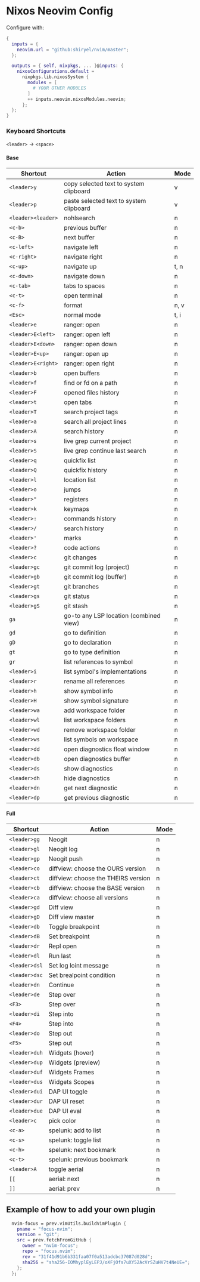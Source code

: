 # Nixos Neovim Config

Configure with:
```nix
{
  inputs = {
    neovim.url = "github:shiryel/nvim/master";
  };

  outputs = { self, nixpkgs, ... }@inputs: {
    nixosConfigurations.default =
      nixpkgs.lib.nixosSystem {
        modules = [
          # YOUR OTHER MODULES
        ]
        ++ inputs.neovim.nixosModules.neovim;
      };
  };
}
```

### Keyboard Shortcuts

`<leader>` -> `<space>`

#### Base

| Shortcut           | Action                                  | Mode |
|--------------------|-----------------------------------------|------|
| `<leader>y`        | copy selected text to system clipboard  | v    |
| `<leader>p`        | paste selected text to system clipboard | v    |
| `<leader><leader>` | nohlsearch                              | n    |
| `<c-b>`            | previous buffer                         | n    |
| `<c-B>`            | next buffer                             | n    |
| `<c-left>`         | navigate left                           | n    |
| `<c-right>`        | navigate right                          | n    |
| `<c-up>`           | navigate up                             | t, n |
| `<c-down>`         | navigate down                           | n    |
| `<c-tab>`          | tabs to spaces                          | n    |
| `<c-t>`            | open terminal                           | n    |
| `<c-f>`            | format                                  | n, v |
| `<Esc>`            | normal mode                             | t, i |
| `<leader>e`        | ranger: open                            | n    |
| `<leader>E<left>`  | ranger: open left                       | n    |
| `<leader>E<down>`  | ranger: open down                       | n    |
| `<leader>E<up>`    | ranger: open up                         | n    |
| `<leader>E<right>` | ranger: open right                      | n    |
| `<leader>b`        | open buffers                            | n    |
| `<leader>f`        | find or fd on a path                    | n    |
| `<leader>F`        | opened files history                    | n    |
| `<leader>t`        | open tabs                               | n    |
| `<leader>T`        | search project tags                     | n    |
| `<leader>a`        | search all project lines                | n    |
| `<leader>A`        | search history                          | n    |
| `<leader>s`        | live grep current project               | n    |
| `<leader>S`        | live grep continue last search          | n    |
| `<leader>q`        | quickfix list                           | n    |
| `<leader>Q`        | quickfix history                        | n    |
| `<leader>l`        | location list                           | n    |
| `<leader>o`        | jumps                                   | n    |
| `<leader>"`        | registers                               | n    |
| `<leader>k`        | keymaps                                 | n    |
| `<leader>:`        | commands history                        | n    |
| `<leader>/`        | search history                          | n    |
| `<leader>'`        | marks                                   | n    |
| `<leader>?`        | code actions                            | n    |
| `<leader>c`        | git changes                             | n    |
| `<leader>gc`       | git commit log (project)                | n    |
| `<leader>gb`       | git commit log (buffer)                 | n    |
| `<leader>gt`       | git branches                            | n    |
| `<leader>gs`       | git status                              | n    |
| `<leader>gS`       | git stash                               | n    |
| `ga`               | go-to any LSP location (combined view)  | n    |
| `gd`               | go to definition                        | n    |
| `gD`               | go to declaration                       | n    |
| `gt`               | go to type definition                   | n    |
| `gr`               | list references to symbol               | n    |
| `<leader>i`        | list symbol's implementations           | n    |
| `<leader>r`        | rename all references                   | n    |
| `<leader>h`        | show symbol info                        | n    |
| `<leader>H`        | show symbol signature                   | n    |
| `<leader>wa`       | add workspace folder                    | n    |
| `<leader>wl`       | list workspace folders                  | n    |
| `<leader>wd`       | remove workspace folder                 | n    |
| `<leader>ws`       | list symbols on workspace               | n    |
| `<leader>dd`       | open diagnostics float window           | n    |
| `<leader>db`       | open diagnostics buffer                 | n    |
| `<leader>ds`       | show diagnostics                        | n    |
| `<leader>dh`       | hide diagnostics                        | n    |
| `<leader>dn`       | get next diagnostic                     | n    |
| `<leader>dp`       | get previous diagnostic                 | n    |

#### Full

| Shortcut      | Action                                     | Mode |
|---------------|--------------------------------------------|------|
| `<leader>gg`  | Neogit                                     | n    |
| `<leader>gl`  | Neogit log                                 | n    |
| `<leader>gp`  | Neogit push                                | n    |
| `<leader>co`  | diffview: choose the OURS version          | n    |
| `<leader>ct`  | diffview: choose the THEIRS version        | n    |
| `<leader>cb`  | diffview: choose the BASE version          | n    |
| `<leader>ca`  | diffview: choose all versions              | n    |
| `<leader>gd`  | Diff view                                  | n    |
| `<leader>gD`  | Diff view master                           | n    |
| `<leader>db`  | Toggle breakpoint                          | n    |
| `<leader>dB`  | Set breakpoint                             | n    |
| `<leader>dr`  | Repl open                                  | n    |
| `<leader>dl`  | Run last                                   | n    |
| `<leader>dsl` | Set log loint message                      | n    |
| `<leader>dsc` | Set brealpoint condition                   | n    |
| `<leader>dn`  | Continue                                   | n    |
| `<leader>de`  | Step over                                  | n    |
| `<F3>`        | Step over                                  | n    |
| `<leader>di`  | Step into                                  | n    |
| `<F4>`        | Step into                                  | n    |
| `<leader>do`  | Step out                                   | n    |
| `<F5>`        | Step out                                   | n    |
| `<leader>duh` | Widgets (hover)                            | n    |
| `<leader>dup` | Widgets (preview)                          | n    |
| `<leader>duf` | Widgets Frames                             | n    |
| `<leader>dus` | Widgets Scopes                             | n    |
| `<leader>dui` | DAP UI toggle                              | n    |
| `<leader>dur` | DAP UI reset                               | n    |
| `<leader>due` | DAP UI eval                                | n    |
| `<leader>c`   | pick color                                 | n    |
| `<c-a>`       | spelunk: add to list                       | n    |
| `<c-s>`       | spelunk: toggle list                       | n    |
| `<c-h>`       | spelunk: next bookmark                     | n    |
| `<c-t>`       | spelunk: previous bookmark                 | n    |
| `<leader>A`   | toggle aerial                              | n    |
| `[[`          | aerial: next                               | n    |
| `]]`          | aerial: prev                               | n    |

## Example of how to add your own plugin

```nix
  nvim-focus = prev.vimUtils.buildVimPlugin {
    pname = "focus-nvim";
    version = "git";
    src = prev.fetchFromGitHub {
      owner = "nvim-focus";
      repo = "focus.nvim";
      rev = "31f41d91b6b331faa07f0a513adcbc37087d028d";
      sha256 = "sha256-IOMhyplEyLEPJ/oXFjOfs7uXY52AcVrSZuHV7t4NeUE=";
    };
  };
```
